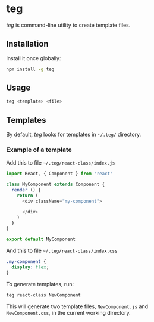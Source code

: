 # teg

*teg* is command-line utility to create template files.

## Installation

Install it once globally:

```sh
npm install -g teg
```

## Usage

```sh
teg <template> <file>
```

## Templates

By default, *teg* looks for templates in `~/.teg/` directory.

### Example of a template

Add this to file `~/.teg/react-class/index.js`

```javascript
import React, { Component } from 'react'

class MyComponent extends Component {
  render () {
    return (
      <div className="my-component">

      </div>
    )
  }
}

export default MyComponent
```

And this to file `~/.teg/react-class/index.css`

```css
.my-component {
  display: flex;
}
```

To generate templates, run:

```sh
teg react-class NewComponent
```

This will generate two template files, `NewComponent.js` and `NewComponent.css`, in the current working directory.
